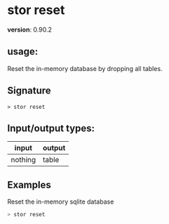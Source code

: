 # stor reset

**version**: 0.90.2

## **usage**:

Reset the in-memory database by dropping all tables.

## Signature

`> stor reset `

## Input/output types:

| input   | output |
| ------- | ------ |
| nothing | table  |

## Examples

Reset the in-memory sqlite database

```bash
> stor reset
```
